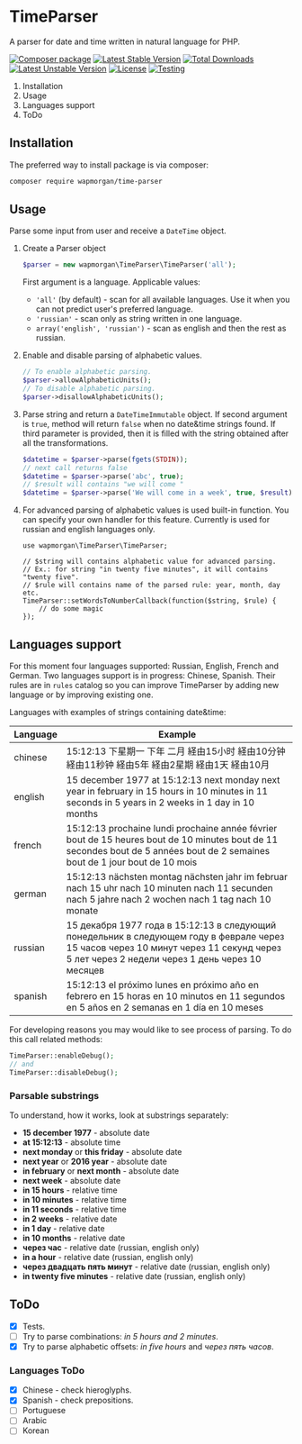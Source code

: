 TimeParser
=====
A parser for date and time written in natural language for PHP.

[![Composer package](http://composer.network/badge/wapmorgan/time-parser)](https://packagist.org/packages/wapmorgan/time-parser) [![Latest Stable Version](https://poser.pugx.org/wapmorgan/time-parser/v/stable)](https://packagist.org/packages/wapmorgan/time-parser) [![Total Downloads](https://poser.pugx.org/wapmorgan/time-parser/downloads)](https://packagist.org/packages/wapmorgan/time-parser) [![Latest Unstable Version](https://poser.pugx.org/wapmorgan/time-parser/v/unstable)](https://packagist.org/packages/wapmorgan/time-parser) [![License](https://poser.pugx.org/wapmorgan/time-parser/license)](https://packagist.org/packages/wapmorgan/time-parser) [![Testing](https://travis-ci.org/wapmorgan/TimeParser.svg?branch=master)](https://travis-ci.org/wapmorgan/TimeParser)

1. Installation
2. Usage
3. Languages support
5. ToDo

## Installation
The preferred way to install package is via composer:

```bash
composer require wapmorgan/time-parser
```

## Usage
Parse some input from user and receive a `DateTime` object.

1. Create a Parser object
    ```php
    $parser = new wapmorgan\TimeParser\TimeParser('all');
    ```

    First argument is a language. Applicable values:

    * `'all'` (by default) - scan for all available languages. Use it when you can not predict user's preferred language.
    * `'russian'` - scan only as string written in one language.
    * `array('english', 'russian')` - scan as english and then the rest as russian.

2. Enable and disable parsing of alphabetic values.
    ```php
    // To enable alphabetic parsing.
    $parser->allowAlphabeticUnits();
    // To disable alphabetic parsing.
    $parser->disallowAlphabeticUnits();
    ```

3. Parse string and return a `DateTimeImmutable` object. If second argument is `true`, method will return `false` when no date&time strings found. If third parameter is provided, then it is filled with the string obtained after all the transformations.
    ```php
    $datetime = $parser->parse(fgets(STDIN));
    // next call returns false
    $datetime = $parser->parse('abc', true);
    // $result will contains "we will come "
    $datetime = $parser->parse('We will come in a week', true, $result);
    ```
4. For advanced parsing of alphabetic values is used built-in function. You can specify your own handler for this feature. Сurrently is used for russian and english languages only.
    ```
    use wapmorgan\TimeParser\TimeParser;

    // $string will contains alphabetic value for advanced parsing. 
    // Ex.: for string "in twenty five minutes", it will contains "twenty five".
    // $rule will contains name of the parsed rule: year, month, day etc.
    TimeParser::setWordsToNumberCallback(function($string, $rule) {
        // do some magic
    });
    ```

## Languages support
For this moment four languages supported: Russian, English, French and German. Two languages support is in progress: Chinese, Spanish.
Their rules are in `rules` catalog so you can improve TimeParser by adding new language or by improving existing one.

Languages with examples of strings containing date&time:

| Language | Example                                                                                                                                                                                   |
|----------|-------------------------------------------------------------------------------------------------------------------------------------------------------------------------------------------|
| chinese  | 15:12:13 下星期一 下年 二月 経由15小时 経由10分钟 経由11秒钟 経由5年 経由2星期 経由1天 経由10月                                                                                                     |
| english  | 15 december 1977 at 15:12:13 next monday next year in february in 15 hours in 10 minutes in 11 seconds in 5 years in 2 weeks in 1 day in 10 months                                        |
| french   | 15:12:13 prochaine lundi prochaine année février bout de 15 heures bout de 10 minutes bout de 11 secondes bout de 5 années bout de 2 semaines bout de 1 jour bout de 10 mois              |
| german   | 15:12:13 nächsten montag nächsten jahr im februar nach 15 uhr nach 10 minuten nach 11 secunden nach 5 jahre nach 2 wochen nach 1 tag nach 10 monate                                       |
| russian  | 15 декабря 1977 года в 15:12:13 в следующий понедельник в следующем году в феврале через 15 часов через 10 минут через 11 секунд через 5 лет через 2 недели через 1 день через 10 месяцев |
| spanish  | 15:12:13 el próximo lunes en próximo año en febrero en 15 horas en 10 minutos en 11 segundos en 5 años en 2 semanas en 1 día en 10 meses                                                  |

For developing reasons you may would like to see process of parsing. To do this call related methods:

```php
TimeParser::enableDebug();
// and
TimeParser::disableDebug();
```

### Parsable substrings
To understand, how it works, look at substrings separately:

* **15 december 1977** - absolute date
* **at 15:12:13** - absolute time
* **next monday** or **this friday** - absolute date
* **next year** or **2016 year** - absolute date
* **in february** or **next month** - absolute date
* **next week** - absolute date
* **in 15 hours** - relative time
* **in 10 minutes** - relative time
* **in 11 seconds** - relative time
* **in 2 weeks** - relative date
* **in 1 day** - relative date
* **in 10 months** - relative date
* **через час** - relative date (russian, english only)
* **in a hour** - relative date (russian, english only)
* **через двадцать пять минут** - relative date (russian, english only)
* **in twenty five minutes** - relative date (russian, english only)

## ToDo

- [x] Tests.
- [ ] Try to parse combinations: *in 5 hours and 2 minutes*.
- [x] Try to parse alphabetic offsets: *in five hours* and *через пять часов*.

### Languages ToDo

- [x] Chinese - check hieroglyphs.
- [x] Spanish - check prepositions.
- [ ] Portuguese
- [ ] Arabic
- [ ] Korean
